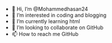 - 👋 Hi, I’m @Mohammedhasan24
- 👀 I’m interested in coding and blogging
- 🌱 I’m currently learning html
- 💞️ I’m looking to collaborate on GitHub
- 📫 How to reach me GitHub

<!---
Mohammedhasan24/Mohammedhasan24 is a ✨ special ✨ repository because its `README.md` (this file) appears on your GitHub profile.
You can click the Preview link to take a look at your changes.
--->

